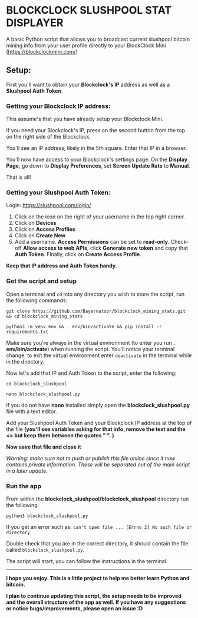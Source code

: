 # BLOCKCLOCK SLUSHPOOL STAT DISPLAYER

A basic Python script that allows you to broadcast current slushpool bitcoin mining info from your user profile directly to your BlockClock Mini (https://blockclockmini.com/)

## Setup:

First you'll want to obtain your **Blockclock's IP** address as well as a **Slushpool Auth Token**.

### Getting your Blockclock IP address:

This assume's that you have already setup your Blockclock Mini. 

If you need your Blockclock's IP, press on the second button from the top on the right side of the Blockclock. 

You'll see an IP address, likely in the 5th square. Enter that IP in a browser. 

You'll now have access to your Blockclock's settings page. On the **Display Page**, go down to **Display Preferences**, set **Screen Update Rate** to **Manual**.

That is all! 

### Getting your Slushpool Auth Token:

Login:
https://slushpool.com/login/

1. Click on the icon on the right of your username in the top right corner.
2. Click on **Devices**
3. Click on **Access Profiles**
4. Click on **Create New**
5. Add a username. **Access Permissions** can be set to **read-only**. 
   Check-off **Allow access to web APIs**, click **Generate new token** and copy that **Auth Token**. 
   FInally, click on **Create Access Profile**.

**Keep that IP address and Auth Token handy.**

### Get the script and setup

Open a terminal and ```cd``` into any directory you wish to store the script, run the following commands:

```
git clone https://github.com/Bayernatoor/blockclock_mining_stats.git && cd blockclock_mining_stats

python3 -m venv env && . env/bin/activate && pip install -r requirements.txt 
```

Make sure you're always in the virtual environment (to enter you run **. env/bin/activate**) when running the script. You'll notice your terminal change, to exit the virtual environment enter ```deactivate``` in the terminal while in the directory. 

Now let's add that IP and Auth Token to the script, enter the following: 

```
cd blockclock_slushpool

nano blockclock_slushpool.py
```

If you do not have **nano** installed simply open the **blockclock_slushpool.py** file with a text editor.

Add your Slushpool Auth Token and your Blockclock IP address at the top of the file **(you'll see variables asking for that info, remove the text and the <> but keep them between the quotes " ". )**

**Now save that file and close it**

*Warning: make sure not to push or publish this file online since it now contains private information. These will be separated out of the main script in a later update.*

### Run the app

From within the **blockclock_slushpool/blockclock_slushpool** directory run the following:

```
python3 blockclock_slushpool.py
```
If you get an error such as: ```can't open file ... [Errno 2] No such file or directory```

Double check that you are in the correct directory, it should contain the file called ```blockclock_slushpool.py```.

The script will start, you can follow the instructions in the terminal.

------------------------------------

**I hope you enjoy. This is a little project to help me better learn Python and bitcoin.**

**I plan to continue updating this script, the setup needs to be improved and the overall structure of the app as well. If you have any suggestions or notice bugs/improvements, please open an issue :D**
